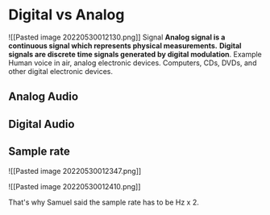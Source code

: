# Digital vs Analog
![[Pasted image 20220530012130.png]]
Signal **Analog signal is a continuous signal which represents physical measurements.** **Digital signals are discrete time signals generated by digital modulation**. Example Human voice in air, analog electronic devices. Computers, CDs, DVDs, and other digital electronic devices.

## Analog Audio

## Digital Audio
## Sample rate

![[Pasted image 20220530012347.png]]


![[Pasted image 20220530012410.png]]

That's why Samuel said the sample rate has to be Hz x 2.